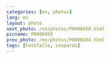 ```yaml
---
categories: [en, photos]
lang: en
layout: photo
next_photo: /en/photos/P0000458.html
picname: P0000459
prev_photo: /en/photos/P0000454.html
tags: [Fotofalle, Leopards]
---
```


